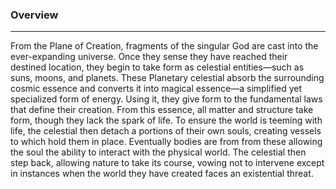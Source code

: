 
### Overview
---

From the Plane of Creation, fragments of the singular God are cast into the ever-expanding universe. Once they sense they have reached their destined location, they begin to take form as celestial entities—such as suns, moons, and planets. These Planetary celestial absorb the surrounding cosmic essence and converts it into magical essence—a simplified yet specialized form of energy. Using it, they give form to the fundamental laws that define their creation. From this essence, all matter and structure take form, though they lack the spark of life. To ensure the world is teeming with life, the celestial then detach a portions of their own souls, creating vessels to which hold them in place. Eventually bodies are from from these allowing the soul the ability to interact with the physical world. The celestial then step back, allowing nature to take its course, vowing not to intervene except in instances when the world they have created faces an existential threat.